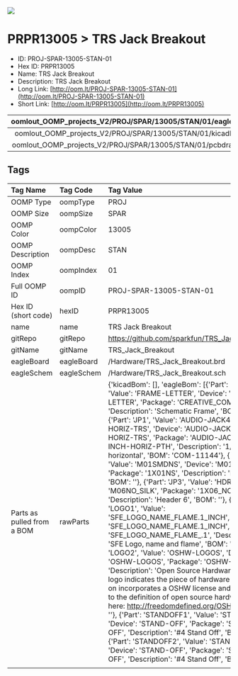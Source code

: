 


  
![][im]
# PRPR13005 > TRS Jack Breakout

- ID: PROJ-SPAR-13005-STAN-01
- Hex ID: PRPR13005
- Name: TRS Jack Breakout
- Description: TRS Jack Breakout
- Long Link: [http://oom.lt/PROJ-SPAR-13005-STAN-01](http://oom.lt/PROJ-SPAR-13005-STAN-01)
- Short Link: [http://oom.lt/PRPR13005](http://oom.lt/PRPR13005)
  

|oomlout_OOMP_projects_V2/PROJ/SPAR/13005/STAN/01/eagleImage.png|oomlout_OOMP_projects_V2/PROJ/SPAR/13005/STAN/01/eagleSchemImage.png|oomlout_OOMP_projects_V2/PROJ/SPAR/13005/STAN/01/kicadPcb3dFront.png|oomlout_OOMP_projects_V2/PROJ/SPAR/13005/STAN/01/kicadPcb3dBack.png|
| :---: | :---: | :---: | :---: |
|oomlout_OOMP_projects_V2/PROJ/SPAR/13005/STAN/01/kicadPcb3d.png|oomlout_OOMP_projects_V2/PROJ/SPAR/13005/STAN/01/bomBack.png|oomlout_OOMP_projects_V2/PROJ/SPAR/13005/STAN/01/bomFront.png|oomlout_OOMP_projects_V2/PROJ/SPAR/13005/STAN/01/pcbdraw.svg|
|oomlout_OOMP_projects_V2/PROJ/SPAR/13005/STAN/01/pcbdrawBack.svg||||

## Tags
  

|Tag Name|Tag Code|Tag Value|
| :--- | :--- | :--- |
|OOMP Type|oompType|PROJ|
|OOMP Size|oompSize|SPAR|
|OOMP Color|oompColor|13005|
|OOMP Description|oompDesc|STAN|
|OOMP Index|oompIndex|01|
|Full OOMP ID|oompID|PROJ-SPAR-13005-STAN-01|
|Hex ID (short code)|hexID|PRPR13005|
|name|name|TRS Jack Breakout|
|gitRepo|gitRepo|https://github.com/sparkfun/TRS_Jack_Breakout|
|gitName|gitName|TRS_Jack_Breakout|
|eagleBoard|eagleBoard|/Hardware/TRS_Jack_Breakout.brd|
|eagleSchem|eagleSchem|/Hardware/TRS_Jack_Breakout.sch|
|Parts as pulled from a BOM|rawParts|{'kicadBom': [], 'eagleBom': [{'Part': 'FRAME1', 'Value': 'FRAME-LETTER', 'Device': 'FRAME-LETTER', 'Package': 'CREATIVE_COMMONS', 'Description': 'Schematic Frame', 'BOM': ''}, {'Part': 'JP1', 'Value': 'AUDIO-JACK4-.25-HORIZ-TRS', 'Device': 'AUDIO-JACK4-.25-HORIZ-TRS', 'Package': 'AUDIO-JACK-.25-INCH-HORIZ-PTH', 'Description': '1/4 TRS jack, horizontal', 'BOM': 'COM-11144'}, {'Part': 'JP2', 'Value': 'M01SMDNS', 'Device': 'M01SMDNS', 'Package': '1X01NS', 'Description': 'Header 1', 'BOM': ''}, {'Part': 'JP3', 'Value': 'HDR', 'Device': 'M06NO_SILK', 'Package': '1X06_NO_SILK', 'Description': 'Header 6', 'BOM': ''}, {'Part': 'LOGO1', 'Value': 'SFE_LOGO_NAME_FLAME.1_INCH', 'Device': 'SFE_LOGO_NAME_FLAME.1_INCH', 'Package': 'SFE_LOGO_NAME_FLAME_.1', 'Description': 'SFE Logo, name and flame', 'BOM': ''}, {'Part': 'LOGO2', 'Value': 'OSHW-LOGOS', 'Device': 'OSHW-LOGOS', 'Package': 'OSHW-LOGO-S', 'Description': 'Open Source Hardware Logo This logo indicates the piece of hardware it is found on incorporates a OSHW license and/or adheres to the definition of open source hardware found here: http://freedomdefined.org/OSHW', 'BOM': ''}, {'Part': 'STANDOFF1', 'Value': 'STAND-OFF', 'Device': 'STAND-OFF', 'Package': 'STAND-OFF', 'Description': '#4 Stand Off', 'BOM': ''}, {'Part': 'STANDOFF2', 'Value': 'STAND-OFF', 'Device': 'STAND-OFF', 'Package': 'STAND-OFF', 'Description': '#4 Stand Off', 'BOM': ''}]}|
||||



[im]: PROJ/SPAR/13005/STAN/01/kicadPcb3d_450.png
